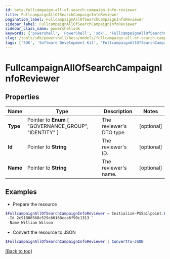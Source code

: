 ```yaml
---
id: beta-fullcampaign-all-of-search-campaign-info-reviewer
title: FullcampaignAllOfSearchCampaignInfoReviewer
pagination_label: FullcampaignAllOfSearchCampaignInfoReviewer
sidebar_label: FullcampaignAllOfSearchCampaignInfoReviewer
sidebar_class_name: powershellsdk
keywords: ['powershell', 'PowerShell', 'sdk', 'FullcampaignAllOfSearchCampaignInfoReviewer', 'BetaFullcampaignAllOfSearchCampaignInfoReviewer'] 
slug: /tools/sdk/powershell/beta/models/fullcampaign-all-of-search-campaign-info-reviewer
tags: ['SDK', 'Software Development Kit', 'FullcampaignAllOfSearchCampaignInfoReviewer', 'BetaFullcampaignAllOfSearchCampaignInfoReviewer']
---
```



# FullcampaignAllOfSearchCampaignInfoReviewer

## Properties

Name | Type | Description | Notes
------------ | ------------- | ------------- | -------------
**Type** |  Pointer to  **Enum** [  "GOVERNANCE_GROUP",    "IDENTITY" ] | The reviewer's DTO type. | [optional] 
**Id** |  Pointer to **String** | The reviewer's ID. | [optional] 
**Name** |  Pointer to **String** | The reviewer's name. | [optional] 

## Examples

- Prepare the resource
```powershell
$FullcampaignAllOfSearchCampaignInfoReviewer = Initialize-PSSailpoint.BetaFullcampaignAllOfSearchCampaignInfoReviewer  -Type IDENTITY `
 -Id 2c91808568c529c60168cca6f90c1313 `
 -Name William Wilson
```

- Convert the resource to JSON
```powershell
$FullcampaignAllOfSearchCampaignInfoReviewer | ConvertTo-JSON
```


[[Back to top]](#) 

